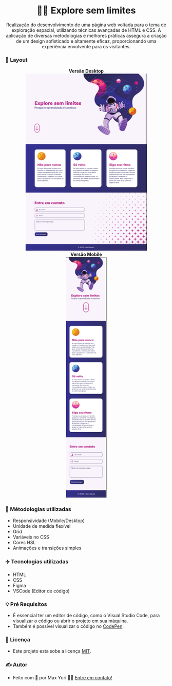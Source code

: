 <h1 align="center"> 
    👨‍🚀 Explore sem limites
</h1>
<p align="center">
 Realização do desenvolvimento de uma página web voltada para o tema de exploração espacial, utilizando técnicas avançadas de HTML e CSS. A aplicação de diversas metodologias e melhores práticas assegura a criação de um design sofisticado e altamente eficaz, proporcionando uma experiência envolvente para os visitantes.
</p>

### 📰 Layout

<p align="center">
  <strong>Versão Desktop</strong>
  <br>
  <img
    alt="Explore sem limites Desktop"
    title="Explore sem limites Desktop"
    src="/Projeto 10 - Explore sem limites/Assets/Explore Desktop.png" width="75%" height="75%"
  />
  <br>
  <strong>Versão Mobile</strong>
  <br>
  <img
    alt="Explore sem limites Mobile"
    title="Explore sem limites Mobile"
    src="/Projeto 10 - Explore sem limites/Assets/Explore Mobile.png" width="25%" height="25%"
  />
</p>

### 👀 Métodologias utilizadas 
  - Responsividade (Mobile/Desktop)
  - Unidade de medida flexível
  - Grid
  - Variáveis no CSS
  - Cores HSL
  - Animações e transições simples

### ✈️ Tecnologias utilizadas
  - HTML
  - CSS
  - Figma
  - VSCode (Editor de código)
  

### 💡 Pré Requisitos
  - É essencial ter um editor de código, como o Visual Studio Code, para visualizar o código ou abrir o projeto em sua máquina.
  - Também é possível visualizar o código no [CodePen](https://codepen.io/maxyuri13/pen/PoXQKRb). 

### 📝 Licença

- Este projeto esta sobe a licença [MIT](/LICENSE).

### ✍ Autor

- Feito com 💛 por Max Yuri 👋🏽 [Entre em contato!](https://www.linkedin.com/in/maxyuri13/)